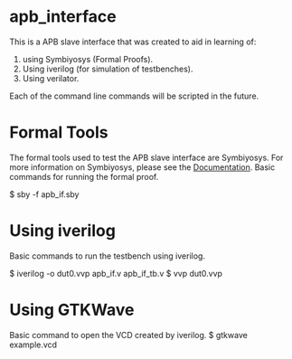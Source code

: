 # apb_interface

This is a APB slave interface that was created to aid in learning of:
1. using Symbiyosys (Formal Proofs).
2. Using iverilog (for simulation of testbenches).
3. Using verilator.

Each of the command line commands will be scripted in the future.

# Formal Tools

The formal tools used to test the APB slave interface are Symbiyosys. 
For more information on Symbiyosys, please see the [Documentation](https://symbiyosys.readthedocs.io/en/latest/).
Basic commands for running the formal proof.

$ sby -f apb_if.sby 

# Using iverilog
Basic commands to run the testbench using iverilog.

$ iverilog -o dut0.vvp apb_if.v apb_if_tb.v
$ vvp dut0.vvp

# Using GTKWave
Basic command to open the VCD created by iverilog.
$ gtkwave example.vcd
